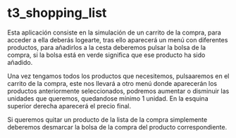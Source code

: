 # t3_shopping_list

Esta aplicación consiste en la simulación de un carrito de la compra,
para acceder a ella deberás logearte, tras ello aparecerá un menú
con diferentes productos, para añadirlos a la cesta deberemos pulsar la bolsa de la compra,
si la bolsa está en verde significa que ese producto ha sido añadido. 

Una vez tengamos todos los productos que necesitemos, pulsaaremos en el carrito de la compra,
este nos llevará a otro menú donde aparecerán los productos anteriormente seleccionados,
podremos aumentar o disminuir las unidades que queremos, quedandose mínimo 1 unidad. 
En la esquina superior derecha aparecerá el precio final.

Si queremos quitar un producto de la lista de la compra simplemente deberemos desmarcar 
la bolsa de la compra del producto correspondiente.